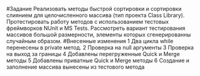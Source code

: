 #Задание
Реализовать методы быстрой сортировки и сортировки слиянием для целочисленного массива (тип проекта Class Library). Протестировать работу методов с использованием тестовых фреймворков NUnit и MS Tests. Рассмотреть вариант тестирования массивов большой размерности, элементы которых сгенерированны случайным образом.
#Внесенные изменения
1 Два цикла while перенесены в private метод.
2 Проверка на null аргументы
3 Проверка на выход за границы
4 Добавлены перегруженные Quick и Merge методы
5 Добавлены приватные Quick и Merge методы
6 Создание и заполнение массива вынесены из тестового метода
